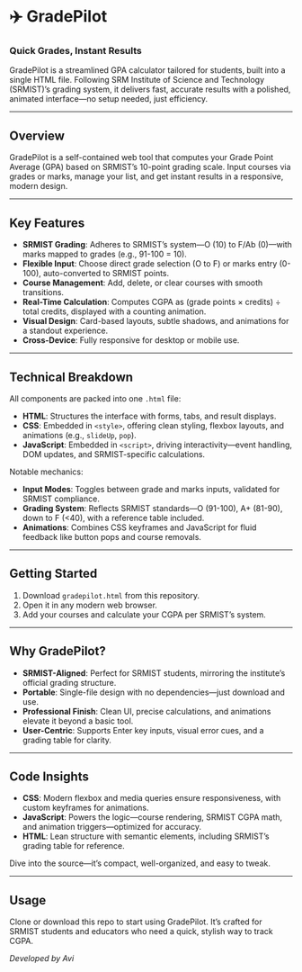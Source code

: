 
# ✈️ GradePilot  
### Quick Grades, Instant Results  

GradePilot is a streamlined GPA calculator tailored for students, built into a single HTML file. Following SRM Institute of Science and Technology (SRMIST)’s grading system, it delivers fast, accurate results with a polished, animated interface—no setup needed, just efficiency.

---

## Overview  
GradePilot is a self-contained web tool that computes your Grade Point Average (GPA) based on SRMIST’s 10-point grading scale. Input courses via grades or marks, manage your list, and get instant results in a responsive, modern design.

---

## Key Features  
- **SRMIST Grading**: Adheres to SRMIST’s system—O (10) to F/Ab (0)—with marks mapped to grades (e.g., 91-100 = 10).  
- **Flexible Input**: Choose direct grade selection (O to F) or marks entry (0-100), auto-converted to SRMIST points.  
- **Course Management**: Add, delete, or clear courses with smooth transitions.  
- **Real-Time Calculation**: Computes CGPA as (grade points × credits) ÷ total credits, displayed with a counting animation.  
- **Visual Design**: Card-based layouts, subtle shadows, and animations for a standout experience.  
- **Cross-Device**: Fully responsive for desktop or mobile use.  

---

## Technical Breakdown  
All components are packed into one `.html` file:  
- **HTML**: Structures the interface with forms, tabs, and result displays.  
- **CSS**: Embedded in `<style>`, offering clean styling, flexbox layouts, and animations (e.g., `slideUp`, `pop`).  
- **JavaScript**: Embedded in `<script>`, driving interactivity—event handling, DOM updates, and SRMIST-specific calculations.  

Notable mechanics:  
- **Input Modes**: Toggles between grade and marks inputs, validated for SRMIST compliance.  
- **Grading System**: Reflects SRMIST standards—O (91-100), A+ (81-90), down to F (<40), with a reference table included.  
- **Animations**: Combines CSS keyframes and JavaScript for fluid feedback like button pops and course removals.  

---

## Getting Started  
1. Download `gradepilot.html` from this repository.  
2. Open it in any modern web browser.  
3. Add your courses and calculate your CGPA per SRMIST’s system.  

---

## Why GradePilot?  
- **SRMIST-Aligned**: Perfect for SRMIST students, mirroring the institute’s official grading structure.  
- **Portable**: Single-file design with no dependencies—just download and use.  
- **Professional Finish**: Clean UI, precise calculations, and animations elevate it beyond a basic tool.  
- **User-Centric**: Supports Enter key inputs, visual error cues, and a grading table for clarity.  

---

## Code Insights  
- **CSS**: Modern flexbox and media queries ensure responsiveness, with custom keyframes for animations.  
- **JavaScript**: Powers the logic—course rendering, SRMIST CGPA math, and animation triggers—optimized for accuracy.  
- **HTML**: Lean structure with semantic elements, including SRMIST’s grading table for reference.  

Dive into the source—it’s compact, well-organized, and easy to tweak.

---

## Usage  
Clone or download this repo to start using GradePilot. It’s crafted for SRMIST students and educators who need a quick, stylish way to track CGPA.  

*Developed by Avi*
